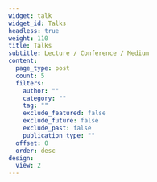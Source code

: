 ```yaml
---
widget: talk
widget_id: Talks
headless: true
weight: 110
title: Talks
subtitle: Lecture / Conference / Medium
content:
  page_type: post
  count: 5
  filters:
    author: ""
    category: ""
    tag: ""
    exclude_featured: false
    exclude_future: false
    exclude_past: false
    publication_type: ""
  offset: 0
  order: desc
design:
  view: 2
---
```


